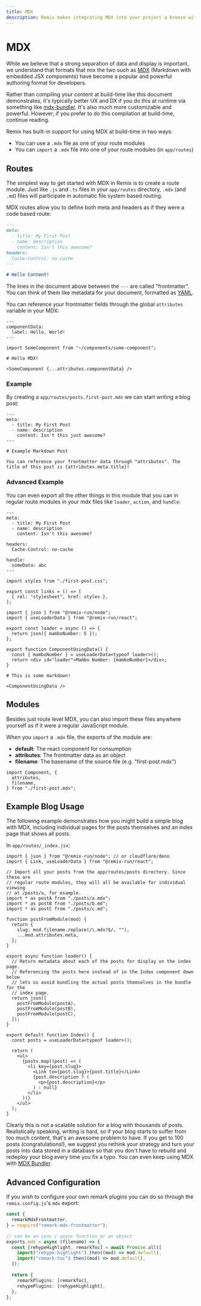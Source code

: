```yaml
---
title: MDX
description: Remix makes integrating MDX into your project a breeze with built in routes and "import" support.
---
```


# MDX

While we believe that a strong separation of data and display is important, we understand that formats that mix the two such as [MDX][mdx] (Markdown with embedded JSX components) have become a popular and powerful authoring format for developers.

<docs-warning>Rather than compiling your content at build-time like this document demonstrates, it's typically better UX and DX if you do this at runtime via something like <a href="https://github.com/kentcdodds/mdx-bundler">mdx-bundler</a>. It's also much more customizable and powerful. However, if you prefer to do this compilation at build-time, continue reading.</docs-warning>

Remix has built-in support for using MDX at build-time in two ways:

- You can use a `.mdx` file as one of your route modules
- You can `import` a `.mdx` file into one of your route modules (in `app/routes`)

## Routes

The simplest way to get started with MDX in Remix is to create a route module. Just like `.js` and `.ts` files in your `app/routes` directory, `.mdx` (and `.md`) files will participate in automatic file system based routing.

MDX routes allow you to define both meta and headers as if they were a code based route:

```md
---
meta:
  - title: My First Post
  - name: description
    content: Isn't this awesome?
headers:
  Cache-Control: no-cache
---

# Hello Content!
```

The lines in the document above between the `---` are called "frontmatter". You can think of them like metadata for your document, formatted as [YAML][yaml].

You can reference your frontmatter fields through the global `attributes` variable in your MDX:

```mdx
---
componentData:
  label: Hello, World!
---

import SomeComponent from "~/components/some-component";

# Hello MDX!

<SomeComponent {...attributes.componentData} />
```

### Example

By creating a `app/routes/posts.first-post.mdx` we can start writing a blog post:

```mdx
---
meta:
  - title: My First Post
  - name: description
    content: Isn't this just awesome?
---

# Example Markdown Post

You can reference your frontmatter data through "attributes". The title of this post is {attributes.meta.title}!
```

### Advanced Example

You can even export all the other things in this module that you can in regular route modules in your mdx files like `loader`, `action`, and `handle`:

```mdx
---
meta:
  - title: My First Post
  - name: description
    content: Isn't this awesome?

headers:
  Cache-Control: no-cache

handle:
  someData: abc
---

import styles from "./first-post.css";

export const links = () => [
  { rel: "stylesheet", href: styles },
];

import { json } from "@remix-run/node";
import { useLoaderData } from "@remix-run/react";

export const loader = async () => {
  return json({ mamboNumber: 5 });
};

export function ComponentUsingData() {
  const { mamboNumber } = useLoaderData<typeof loader>();
  return <div id="loader">Mambo Number: {mamboNumber}</div>;
}

# This is some markdown!

<ComponentUsingData />
```

## Modules

Besides just route level MDX, you can also import these files anywhere yourself as if it were a regular JavaScript module.

When you `import` a `.mdx` file, the exports of the module are:

- **default**: The react component for consumption
- **attributes**: The frontmatter data as an object
- **filename**: The basename of the source file (e.g. "first-post.mdx")

```tsx
import Component, {
  attributes,
  filename,
} from "./first-post.mdx";
```

## Example Blog Usage

The following example demonstrates how you might build a simple blog with MDX, including individual pages for the posts themselves and an index page that shows all posts.

In `app/routes/_index.jsx`:

```tsx
import { json } from "@remix-run/node"; // or cloudflare/deno
import { Link, useLoaderData } from "@remix-run/react";

// Import all your posts from the app/routes/posts directory. Since these are
// regular route modules, they will all be available for individual viewing
// at /posts/a, for example.
import * as postA from "./posts/a.mdx";
import * as postB from "./posts/b.md";
import * as postC from "./posts/c.md";

function postFromModule(mod) {
  return {
    slug: mod.filename.replace(/\.mdx?$/, ""),
    ...mod.attributes.meta,
  };
}

export async function loader() {
  // Return metadata about each of the posts for display on the index page.
  // Referencing the posts here instead of in the Index component down below
  // lets us avoid bundling the actual posts themselves in the bundle for the
  // index page.
  return json([
    postFromModule(postA),
    postFromModule(postB),
    postFromModule(postC),
  ]);
}

export default function Index() {
  const posts = useLoaderData<typeof loader>();

  return (
    <ul>
      {posts.map((post) => (
        <li key={post.slug}>
          <Link to={post.slug}>{post.title}</Link>
          {post.description ? (
            <p>{post.description}</p>
          ) : null}
        </li>
      ))}
    </ul>
  );
}
```

Clearly this is not a scalable solution for a blog with thousands of posts. Realistically speaking, writing is hard, so if your blog starts to suffer from too much content, that's an awesome problem to have. If you get to 100 posts (congratulations!), we suggest you rethink your strategy and turn your posts into data stored in a database so that you don't have to rebuild and redeploy your blog every time you fix a typo. You can even keep using MDX with [MDX Bundler][mdx-bundler].

## Advanced Configuration

If you wish to configure your own remark plugins you can do so through the `remix.config.js`'s `mdx` export:

```ts
const {
  remarkMdxFrontmatter,
} = require("remark-mdx-frontmatter");

// can be an sync / async function or an object
exports.mdx = async (filename) => {
  const [rehypeHighlight, remarkToc] = await Promise.all([
    import("rehype-highlight").then((mod) => mod.default),
    import("remark-toc").then((mod) => mod.default),
  ]);

  return {
    remarkPlugins: [remarkToc],
    rehypePlugins: [rehypeHighlight],
  };
};
```

[mdx]: https://mdxjs.com
[yaml]: https://yaml.org
[mdx-bundler]: https://github.com/kentcdodds/mdx-bundler
